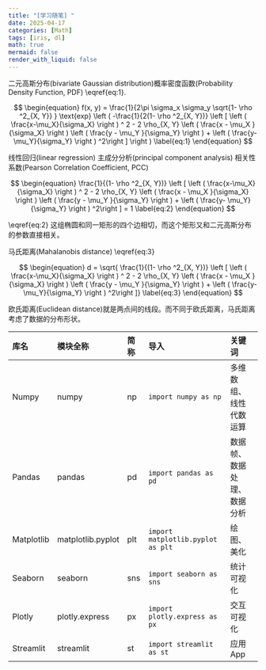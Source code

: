 ```yaml
---
title: "[学习随笔] "
date: 2025-04-17
categories: [Math]
tags: [iris, dl]
math: true
mermaid: false
render_with_liquid: false
---
```

二元高斯分布(bivariate Gaussian distribution)概率密度函数(Probability Density Function, PDF) \eqref{eq:1}.

$$
\begin{equation}
f(x, y) = \frac{1}{2\pi \sigma_x \sigma_y \sqrt{1- \rho ^2_{X, Y}} } \text{exp} \left ( -\frac{1}{2(1- \rho ^2_{X, Y})} \left [ \left ( \frac{x-\mu_X}{\sigma_X}  \right ) ^ 2 - 2 \rho_{X, Y} \left ( \frac{x - \mu_X }{\sigma_X}  \right ) \left ( \frac{y - \mu_Y }{\sigma_Y}  \right ) + \left ( \frac{y- \mu_Y}{\sigma_Y}  \right ) ^2\right ] \right ) 
\label{eq:1} \end{equation}
$$

线性回归(linear regression)
主成分分析(principal component analysis)
相关性系数(Pearson Correlation Coefficient, PCC)

$$
\begin{equation}
 \frac{1}{(1- \rho ^2_{X, Y})} \left [ \left ( \frac{x-\mu_X}{\sigma_X}  \right ) ^ 2 - 2 \rho_{X, Y} \left ( \frac{x - \mu_X }{\sigma_X}  \right ) \left ( \frac{y - \mu_Y }{\sigma_Y}  \right ) + \left ( \frac{y- \mu_Y}{\sigma_Y}  \right ) ^2\right ] = 1
\label{eq:2} \end{equation}
$$

\eqref{eq:2} 这组椭圆和同一矩形的四个边相切，而这个矩形又和二元高斯分布的参数直接相关。

马氏距离(Mahalanobis distance) \eqref{eq:3}

$$
\begin{equation}
d = \sqrt{ \frac{1}{(1- \rho ^2_{X, Y})} \left [ \left ( \frac{x-\mu_X}{\sigma_X}  \right ) ^ 2 - 2 \rho_{X, Y} \left ( \frac{x - \mu_X }{\sigma_X}  \right ) \left ( \frac{y - \mu_Y }{\sigma_Y}  \right ) + \left ( \frac{y- \mu_Y}{\sigma_Y}  \right ) ^2\right ]} 
\label{eq:3} \end{equation}
$$

欧氏距离(Euclidean distance)就是两点间的线段。而不同于欧氏距离，马氏距离考虑了数据的分布形状。


|库名|模块全称|简称|导入|关键词|
|:---|:-------|:---|:---|:-----|
|Numpy|numpy|np|`import numpy as np`|多维数组、线性代数运算|
|Pandas|pandas|pd|`import pandas as pd`|数据帧、数据处理、数据分析|
|Matplotlib|matplotlib.pyplot|plt|`import matplotlib.pyplot as plt`|绘图、美化|
|Seaborn|seaborn|sns|`import seaborn as sns`|统计可视化|
|Plotly|plotly.express|px|`import plotly.express as px`|交互可视化|
|Streamlit|streamlit|st|`import streamlit as st`|应用App|